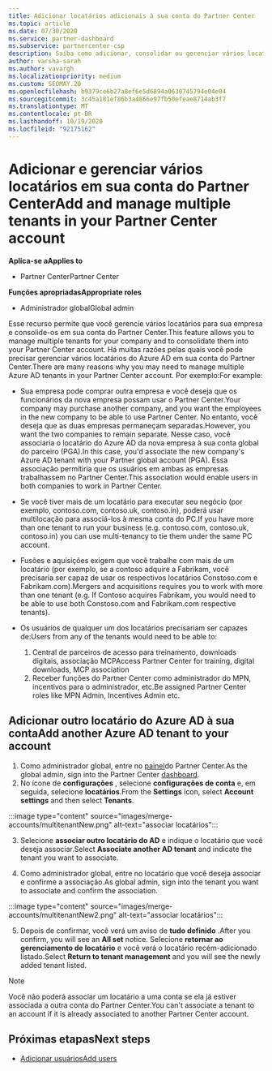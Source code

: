 ```yaml
---
title: Adicionar locatários adicionais à sua conta do Partner Center
ms.topic: article
ms.date: 07/30/2020
ms.service: partner-dashboard
ms.subservice: partnercenter-csp
description: Saiba como adicionar, consolidar ou gerenciar vários locatários do Azure AD em sua conta do Partner Center. Saiba também sobre alguns dos motivos pelos quais você pode querer fazer isso.
author: varsha-sarah
ms.author: vavargh
ms.localizationpriority: medium
ms.custom: SEOMAY.20
ms.openlocfilehash: b9379ce6b27a8ef6e5d6894a0630745794e04e04
ms.sourcegitcommit: 3c45a181ef86b3a4866e97fb50efeae8714ab3f7
ms.translationtype: MT
ms.contentlocale: pt-BR
ms.lasthandoff: 10/19/2020
ms.locfileid: "92175162"
---
```

# <a name="add-and-manage-multiple-tenants-in-your-partner-center-account"></a><span data-ttu-id="ba8c5-104">Adicionar e gerenciar vários locatários em sua conta do Partner Center</span><span class="sxs-lookup"><span data-stu-id="ba8c5-104">Add and manage multiple tenants in your Partner Center account</span></span>

<span data-ttu-id="ba8c5-105">**Aplica-se a**</span><span class="sxs-lookup"><span data-stu-id="ba8c5-105">**Applies to**</span></span>

- <span data-ttu-id="ba8c5-106">Partner Center</span><span class="sxs-lookup"><span data-stu-id="ba8c5-106">Partner Center</span></span>

<span data-ttu-id="ba8c5-107">**Funções apropriadas**</span><span class="sxs-lookup"><span data-stu-id="ba8c5-107">**Appropriate roles**</span></span>

- <span data-ttu-id="ba8c5-108">Administrador global</span><span class="sxs-lookup"><span data-stu-id="ba8c5-108">Global admin</span></span>

<span data-ttu-id="ba8c5-109">Esse recurso permite que você gerencie vários locatários para sua empresa e consolide-os em sua conta do Partner Center.</span><span class="sxs-lookup"><span data-stu-id="ba8c5-109">This feature allows you to manage multiple tenants for your company and to consolidate them into your Partner Center account.</span></span> <span data-ttu-id="ba8c5-110">Há muitas razões pelas quais você pode precisar gerenciar vários locatários do Azure AD em sua conta do Partner Center.</span><span class="sxs-lookup"><span data-stu-id="ba8c5-110">There are many reasons why you may need to manage multiple Azure AD tenants in your Partner Center account.</span></span> <span data-ttu-id="ba8c5-111">Por exemplo:</span><span class="sxs-lookup"><span data-stu-id="ba8c5-111">For example:</span></span>

- <span data-ttu-id="ba8c5-112">Sua empresa pode comprar outra empresa e você deseja que os funcionários da nova empresa possam usar o Partner Center.</span><span class="sxs-lookup"><span data-stu-id="ba8c5-112">Your company may purchase another company, and you want the employees in the new company to be able to use Partner Center.</span></span> <span data-ttu-id="ba8c5-113">No entanto, você deseja que as duas empresas permaneçam separadas.</span><span class="sxs-lookup"><span data-stu-id="ba8c5-113">However, you want the two companies to remain separate.</span></span> <span data-ttu-id="ba8c5-114">Nesse caso, você associaria o locatário do Azure AD da nova empresa à sua conta global do parceiro (PGA).</span><span class="sxs-lookup"><span data-stu-id="ba8c5-114">In this case, you'd associate the new company's Azure AD tenant with your Partner global account (PGA).</span></span> <span data-ttu-id="ba8c5-115">Essa associação permitiria que os usuários em ambas as empresas trabalhassem no Partner Center.</span><span class="sxs-lookup"><span data-stu-id="ba8c5-115">This association would enable users in both companies to work in Partner Center.</span></span>

- <span data-ttu-id="ba8c5-116">Se você tiver mais de um locatário para executar seu negócio (por exemplo, contoso.com, contoso.uk, contoso.in), poderá usar multilocação para associá-los à mesma conta do PC.</span><span class="sxs-lookup"><span data-stu-id="ba8c5-116">If you have more than one tenant to run your business (e.g. contoso.com, contoso.uk, contoso.in) you can use multi-tenancy to tie them under the same PC account.</span></span>

- <span data-ttu-id="ba8c5-117">Fusões e aquisições exigem que você trabalhe com mais de um locatário (por exemplo, se a contoso adquire a Fabrikam, você precisaria ser capaz de usar os respectivos locatários Constoso.com e Fabrikam.com).</span><span class="sxs-lookup"><span data-stu-id="ba8c5-117">Mergers and acquisitions requires you to work with more than one tenant (e.g. If Contoso acquires Fabrikam, you would need to be able to use both Constoso.com and Fabrikam.com respective tenants).</span></span>

- <span data-ttu-id="ba8c5-118">Os usuários de qualquer um dos locatários precisariam ser capazes de:</span><span class="sxs-lookup"><span data-stu-id="ba8c5-118">Users from any of the tenants would need to be able to:</span></span>
    1.  <span data-ttu-id="ba8c5-119">Central de parceiros de acesso para treinamento, downloads digitais, associação MCP</span><span class="sxs-lookup"><span data-stu-id="ba8c5-119">Access Partner Center for training, digital downloads, MCP association</span></span>
    2.  <span data-ttu-id="ba8c5-120">Receber funções do Partner Center como administrador do MPN, incentivos para o administrador, etc.</span><span class="sxs-lookup"><span data-stu-id="ba8c5-120">Be assigned Partner Center roles like MPN Admin, Incentives Admin etc.</span></span>


## <a name="add-another-azure-ad-tenant-to-your-account"></a><span data-ttu-id="ba8c5-121">Adicionar outro locatário do Azure AD à sua conta</span><span class="sxs-lookup"><span data-stu-id="ba8c5-121">Add another Azure AD tenant to your account</span></span>

1. <span data-ttu-id="ba8c5-122">Como administrador global, entre no [painel](https://partner.microsoft.com/dashboard)do Partner Center.</span><span class="sxs-lookup"><span data-stu-id="ba8c5-122">As the global admin, sign into the Partner Center [dashboard](https://partner.microsoft.com/dashboard).</span></span>
1. <span data-ttu-id="ba8c5-123">No ícone de **configurações** , selecione **configurações de conta** e, em seguida, selecione **locatários**.</span><span class="sxs-lookup"><span data-stu-id="ba8c5-123">From the **Settings** icon, select **Account settings** and then select **Tenants**.</span></span>
 
:::image type="content" source="images/merge-accounts/multitenantNew.png" alt-text="associar locatários"::: 

3. <span data-ttu-id="ba8c5-125">Selecione **associar outro locatário do AD** e indique o locatário que você deseja associar.</span><span class="sxs-lookup"><span data-stu-id="ba8c5-125">Select **Associate another AD tenant** and indicate the tenant you want to associate.</span></span>

1. <span data-ttu-id="ba8c5-126">Como administrador global, entre no locatário que você deseja associar e confirme a associação.</span><span class="sxs-lookup"><span data-stu-id="ba8c5-126">As global admin, sign into the tenant you want to associate and confirm the association.</span></span> 

:::image type="content" source="images/merge-accounts/multitenantNew2.png" alt-text="associar locatários"::: 

5. <span data-ttu-id="ba8c5-128">Depois de confirmar, você verá um aviso de **tudo definido** .</span><span class="sxs-lookup"><span data-stu-id="ba8c5-128">After you confirm, you will see an **All set** notice.</span></span>  <span data-ttu-id="ba8c5-129">Selecione **retornar ao gerenciamento de locatário** e você verá o locatário recém-adicionado listado.</span><span class="sxs-lookup"><span data-stu-id="ba8c5-129">Select **Return to tenant management** and you will see the newly added tenant listed.</span></span> 
 

>[!NOTE]
><span data-ttu-id="ba8c5-130">Você não poderá associar um locatário a uma conta se ela já estiver associada a outra conta do Partner Center.</span><span class="sxs-lookup"><span data-stu-id="ba8c5-130">You can't associate a tenant to an account if it is already associated to another Partner Center account.</span></span>

 
## <a name="next-steps"></a><span data-ttu-id="ba8c5-131">Próximas etapas</span><span class="sxs-lookup"><span data-stu-id="ba8c5-131">Next steps</span></span>

- [<span data-ttu-id="ba8c5-132">Adicionar usuários</span><span class="sxs-lookup"><span data-stu-id="ba8c5-132">Add users</span></span>](create-user-accounts-and-set-permissions.md)
